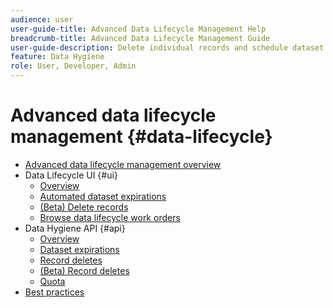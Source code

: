```yaml
---
audience: user
user-guide-title: Advanced Data Lifecycle Management Help
breadcrumb-title: Advanced Data Lifecycle Management Guide
user-guide-description: Delete individual records and schedule dataset expirations in Experience Platform for data cleansing, removing anonymous data, and data minimization.
feature: Data Hygiene
role: User, Developer, Admin
---
```


# Advanced data lifecycle management {#data-lifecycle}

* [Advanced data lifecycle management overview](./home.md)
* Data Lifecycle UI {#ui}
  * [Overview](./ui/overview.md)
  * [Automated dataset expirations](./ui/dataset-expiration.md)
  * [(Beta) Delete records](./ui/record-delete.md)
  * [Browse data lifecycle work orders](./ui/browse.md)
* Data Hygiene API {#api}
  * [Overview](./api/overview.md)
  * [Dataset expirations](./api/dataset-expiration.md)
  * [Record deletes](./api/jobs.md)
  * [(Beta) Record deletes](./api/workorder.md)
  * [Quota](./api/quota.md)
* [Best practices](./best-practices.md)
